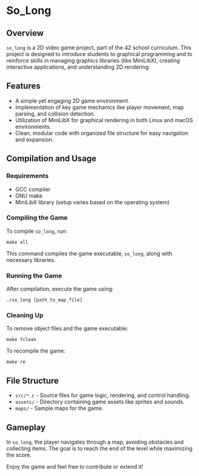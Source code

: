 # So_Long

## Overview
`so_long` is a 2D video game project, part of the 42 school curriculum. This project is designed to introduce students to graphical programming and to reinforce skills in managing graphics libraries (like MiniLibX), creating interactive applications, and understanding 2D rendering.

## Features
- A simple yet engaging 2D game environment.
- Implementation of key game mechanics like player movement, map parsing, and collision detection.
- Utilization of MiniLibX for graphical rendering in both Linux and macOS environments.
- Clean, modular code with organized file structure for easy navigation and expansion.

## Compilation and Usage
### Requirements
- GCC compiler
- GNU make
- MiniLibX library (setup varies based on the operating system)

### Compiling the Game
To compile `so_long`, run:

```
make all
```

This command compiles the game executable, `so_long`, along with necessary libraries.

### Running the Game
After compilation, execute the game using:

```
./so_long [path_to_map_file]
```

### Cleaning Up
To remove object files and the game executable:

```
make fclean
```

To recompile the game:

```
make re
```

## File Structure
- `src/*.c` - Source files for game logic, rendering, and control handling.
- `assets/` - Directory containing game assets like sprites and sounds.
- `maps/` - Sample maps for the game.

## Gameplay
In `so_long`, the player navigates through a map, avoiding obstacles and collecting items. The goal is to reach the end of the level while maximizing the score.

Enjoy the game and feel free to contribute or extend it!